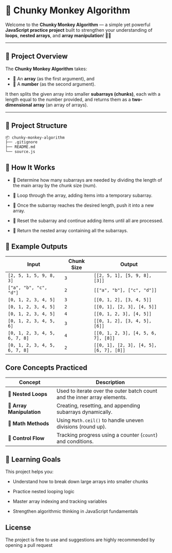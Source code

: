 # 🧩 Chunky Monkey Algorithm  

Welcome to the **Chunky Monkey Algorithm** — a simple yet powerful **JavaScript practice project** built to strengthen your understanding of **loops**, **nested arrays**, and **array manipulation**! 🧠💪  

---

## 📘 Project Overview

The **Chunky Monkey Algorithm** takes:
- 🧮 An **array** (as the first argument), and  
- 🔢 A **number** (as the second argument).  

It then splits the given array into smaller **subarrays (chunks)**, each with a length equal to the number provided, and returns them as a **two-dimensional array** (an array of arrays).  

---

## 📁 Project Structure
```bash
📦 chunky-monkey-algorithm
├── .gitignore
├── README.md
└── source.js
```

## 🧠 How It Works
- 📏 Determine how many subarrays are needed by dividing the length of the main array by the chunk size (num).

- 🔁 Loop through the array, adding items into a temporary subarray.

- 🧩 Once the subarray reaches the desired length, push it into a new array.

- 🧹 Reset the subarray and continue adding items until all are processed.

- 🎯 Return the nested array containing all the subarrays.

## 🧪 Example Outputs

| Input                         | Chunk Size | Output                                  |
| ----------------------------- | ---------- | --------------------------------------- |
| `[2, 5, 1, 5, 9, 8, 3]`       | `3`        | `[[2, 5, 1], [5, 9, 8], [3]]`           |
| `["a", "b", "c", "d"]`        | `2`        | `[["a", "b"], ["c", "d"]]`              |
| `[0, 1, 2, 3, 4, 5]`          | `3`        | `[[0, 1, 2], [3, 4, 5]]`                |
| `[0, 1, 2, 3, 4, 5]`          | `2`        | `[[0, 1], [2, 3], [4, 5]]`              |
| `[0, 1, 2, 3, 4, 5]`          | `4`        | `[[0, 1, 2, 3], [4, 5]]`                |
| `[0, 1, 2, 3, 4, 5, 6]`       | `3`        | `[[0, 1, 2], [3, 4, 5], [6]]`           |
| `[0, 1, 2, 3, 4, 5, 6, 7, 8]` | `4`        | `[[0, 1, 2, 3], [4, 5, 6, 7], [8]]`     |
| `[0, 1, 2, 3, 4, 5, 6, 7, 8]` | `2`        | `[[0, 1], [2, 3], [4, 5], [6, 7], [8]]` |

## Core Concepts Practiced
| Concept                   | Description                                                              |
| ------------------------- | ------------------------------------------------------------------------ |
| 🔁 **Nested Loops**       | Used to iterate over the outer batch count and the inner array elements. |
| 🧩 **Array Manipulation** | Creating, resetting, and appending subarrays dynamically.                |
| 🧮 **Math Methods**       | Using `Math.ceil()` to handle uneven divisions (round up).               |
| 🧠 **Control Flow**       | Tracking progress using a counter (`count`) and conditions.              |

## 🎯 Learning Goals
This project helps you:

- Understand how to break down large arrays into smaller chunks

- Practice nested looping logic

- Master array indexing and tracking variables

- Strengthen algorithmic thinking in JavaScript fundamentals

## License
The project is free to use and suggestions are highly recommended by opening a pull request